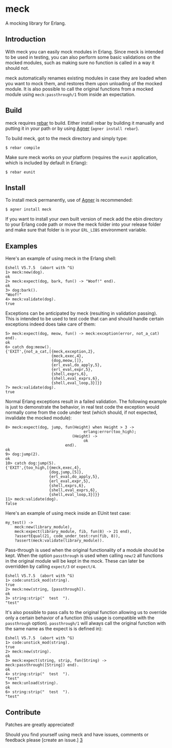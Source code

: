 meck
====
A mocking library for Erlang.

Introduction
------------

With meck you can easily mock modules in Erlang. Since meck is
intended to be used in testing, you can also perform some basic
validations on the mocked modules, such as making sure no function is
called in a way it should not.

meck automatically renames existing modules in case they are loaded
when you want to mock them, and restores them upon unloading of the
mocked module. It is also possible to call the original functions from
a mocked module using `meck:passthrough/1` from inside an expectation.

Build
-----

meck requires [rebar][1] to build. Either install rebar by building it
manually and putting it in your path or by using [Agner][2] (`agner
install rebar`).

To build meck, got to the meck directory and simply type:

    $ rebar compile

Make sure meck works on your platform (requires the `eunit`
application, which is included by default in Erlang):

    $ rebar eunit

Install
-------

To install meck permanently, use of [Agner][2] is recommended:

    $ agner install meck

If you want to install your own built version of meck add the ebin
directory to your Erlang code path or move the meck folder into your
release folder and make sure that folder is in your `ERL_LIBS`
environment variable.

Examples
--------
Here's an example of using meck in the Erlang shell:

    Eshell V5.7.5  (abort with ^G)
    1> meck:new(dog).
    ok
    2> meck:expect(dog, bark, fun() -> "Woof!" end).
    ok
    3> dog:bark().
    "Woof!"
    4> meck:validate(dog).
    true

Exceptions can be anticipated by meck (resulting in validation
passing). This is intended to be used to test code that can and should
handle certain exceptions indeed does take care of them:

    5> meck:expect(dog, meow, fun() -> meck:exception(error, not_a_cat) end).
    ok
    6> catch dog:meow().
    {'EXIT',{not_a_cat,[{meck,exception,2},
                        {meck,exec,4},
                        {dog,meow,[]},
                        {erl_eval,do_apply,5},
                        {erl_eval,expr,5},
                        {shell,exprs,6},
                        {shell,eval_exprs,6},
                        {shell,eval_loop,3}]}}
    7> meck:validate(dog).
    true

Normal Erlang exceptions result in a failed validation. The following
example is just to demonstrate the behavior, in real test code the
exception would normally come from the code under test (which should,
if not expected, invalidate the mocked module):

    8> meck:expect(dog, jump, fun(Height) when Height > 3 ->
                                      erlang:error(too_high);
                                 (Height) ->
                                      ok
                              end).
    ok
    9> dog:jump(2).
    ok
    10> catch dog:jump(5).
    {'EXIT',{too_high,[{meck,exec,4},
                       {dog,jump,[5]},
                       {erl_eval,do_apply,5},
                       {erl_eval,expr,5},
                       {shell,exprs,6},
                       {shell,eval_exprs,6},
                       {shell,eval_loop,3}]}}
    11> meck:validate(dog).
    false

Here's an example of using meck inside an EUnit test case:

    my_test() ->
        meck:new(library_module),
        meck:expect(library_module, fib, fun(8) -> 21 end),
        ?assertEqual(21, code_under_test:run(fib, 8)),
        ?assert(meck:validate(library_module)).

Pass-through is used when the original functionality of a module
should be kept. When the option `passthrough` is used when calling
`new/2` all functions in the original module will be kept in the
mock. These can later be overridden by calling `expect/3` or
`expect/4`.

    Eshell V5.7.5  (abort with ^G)
    1> code:unstick_mod(string).
    true
    2> meck:new(string, [passthrough]).
    ok
    3> string:strip("  test  ").
    "test"

It's also possible to pass calls to the original function allowing us
to override only a certain behavior of a function (this usage is
compatible with the `passthrough` option). `passthrough/1` will always
call the original function with the same name as the expect is is
defined in):

    Eshell V5.7.5  (abort with ^G)
    1> code:unstick_mod(string).
    true
    2> meck:new(string).
    ok
    3> meck:expect(string, strip, fun(String) -> meck:passthrough([String]) end).
    ok
    4> string:strip("  test  ").
    "test"
    5> meck:unload(string).
    ok
    6> string:strip("  test  ").
    "test"

Contribute
----------

Patches are greatly appreciated!

Should you find yourself using meck and have issues, comments or
feedback please [create an issue.] [3]

  [1]: https://github.com/basho/rebar "Rebar - A build tool for Erlang"
  [2]: http://erlagner.org/ "Agner - Erlang Package Index & Package Manager"
  [3]: http://github.com/eproxus/meck/issues "meck issues"
